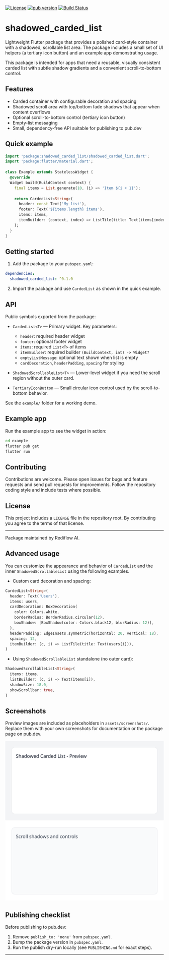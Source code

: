 <!--
This README describes the package. If you publish this package to pub.dev,
this README's contents appear on the landing page for your package.

For information about how to write a good package README, see the guide for
[writing package pages](https://dart.dev/tools/pub/writing-package-pages).

For general information about developing packages, see the Dart guide for
[creating packages](https://dart.dev/guides/libraries/create-packages)
and the Flutter guide for
[developing packages and plugins](https://flutter.dev/to/develop-packages).
-->

[![License](https://img.shields.io/github/license/Rediflow-AI/Shadow_Carded_List)](https://github.com/Rediflow-AI/Shadow_Carded_List/blob/main/LICENSE)
[![pub version](https://img.shields.io/pub/v/shadowed_carded_list.svg)](https://pub.dev/packages/shadowed_carded_list)
[![Build Status](https://github.com/Rediflow-AI/Shadow_Carded_List/actions/workflows/ci.yml/badge.svg)](https://github.com/Rediflow-AI/Shadow_Carded_List/actions)

# shadowed_carded_list

Lightweight Flutter package that provides a polished card-style container
with a shadowed, scrollable list area. The package includes a small set of
UI helpers (a tertiary icon button) and an example app demonstrating usage.

This package is intended for apps that need a reusable, visually consistent
carded list with subtle shadow gradients and a convenient scroll-to-bottom
control.

## Features

- Carded container with configurable decoration and spacing
- Shadowed scroll area with top/bottom fade shadows that appear when
  content overflows
- Optional scroll-to-bottom control (tertiary icon button)
- Empty-list messaging
- Small, dependency-free API suitable for publishing to pub.dev

## Quick example

```dart
import 'package:shadowed_carded_list/shadowed_carded_list.dart';
import 'package:flutter/material.dart';

class Example extends StatelessWidget {
  @override
  Widget build(BuildContext context) {
    final items = List.generate(10, (i) => 'Item ${i + 1}');

    return CardedList<String>(
      header: const Text('My list'),
      footer: Text('${items.length} items'),
      items: items,
      itemBuilder: (context, index) => ListTile(title: Text(items[index])),
    );
  }
}
```

## Getting started

1. Add the package to your `pubspec.yaml`:

```yaml
dependencies:
  shadowed_carded_list: ^0.1.0
```

2. Import the package and use `CardedList` as shown in the quick example.

## API

Public symbols exported from the package:

- `CardedList<T>` — Primary widget. Key parameters:
  - `header`: required header widget
  - `footer`: optional footer widget
  - `items`: required `List<T>` of items
  - `itemBuilder`: required builder `(BuildContext, int) -> Widget?`
  - `emptyListMessage`: optional text shown when list is empty
  - `cardDecoration`, `headerPadding`, `spacing` for styling

- `ShadowedScrollableList<T>` — Lower-level widget if you need the scroll
  region without the outer card.

- `TertiaryIconButton` — Small circular icon control used by the
  scroll-to-bottom behavior.

See the `example/` folder for a working demo.

## Example app

Run the example app to see the widget in action:

```bash
cd example
flutter pub get
flutter run
```

## Contributing

Contributions are welcome. Please open issues for bugs and feature requests
and send pull requests for improvements. Follow the repository coding style
and include tests where possible.

## License

This project includes a `LICENSE` file in the repository root. By
contributing you agree to the terms of that license.

---
Package maintained by Rediflow AI.

## Advanced usage

You can customize the appearance and behavior of `CardedList` and the
inner `ShadowedScrollableList` using the following examples.

- Custom card decoration and spacing:

```dart
CardedList<String>(
  header: Text('Users'),
  items: users,
  cardDecoration: BoxDecoration(
    color: Colors.white,
    borderRadius: BorderRadius.circular(12),
    boxShadow: [BoxShadow(color: Colors.black12, blurRadius: 12)],
  ),
  headerPadding: EdgeInsets.symmetric(horizontal: 20, vertical: 18),
  spacing: 12,
  itemBuilder: (c, i) => ListTile(title: Text(users[i])),
)
```

- Using `ShadowedScrollableList` standalone (no outer card):

```dart
ShadowedScrollableList<String>(
  items: items,
  listBuilder: (c, i) => Text(items[i]),
  shadowSize: 18.0,
  showScrollbar: true,
)
```

## Screenshots

Preview images are included as placeholders in `assets/screenshots/`.
Replace them with your own screenshots for documentation or the package
page on pub.dev.

![Preview 1](assets/screenshots/preview.svg)
![Preview 2](assets/screenshots/preview-2.svg)

## Publishing checklist

Before publishing to pub.dev:

1. Remove `publish_to: 'none'` from `pubspec.yaml`.
2. Bump the package version in `pubspec.yaml`.
3. Run the publish dry-run locally (see `PUBLISHING.md` for exact steps).

---
